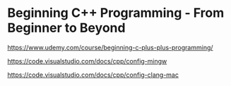 # Beginning C++ Programming - From Beginner to Beyond

https://www.udemy.com/course/beginning-c-plus-plus-programming/

https://code.visualstudio.com/docs/cpp/config-mingw

https://code.visualstudio.com/docs/cpp/config-clang-mac



